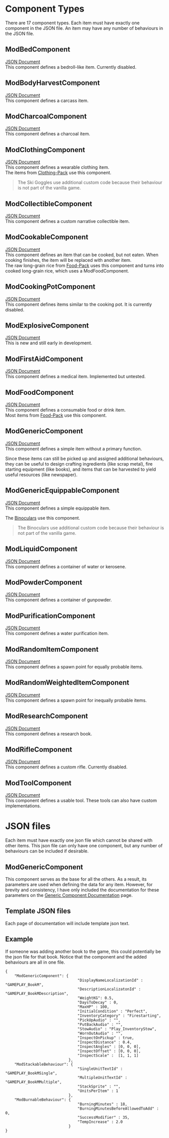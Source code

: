 # Component Types
There are 17 component types. Each item must have exactly one component in the JSON file. An item may have any number of behaviours in the JSON file.

## ModBedComponent
[JSON Document](Bed-Component-Documentation.md) <br>
This component defines a bedroll-like item. Currently disabled.

## ModBodyHarvestComponent
[JSON Document](Body-Harvest-Component-Documentation.md) <br>
This component defines a carcass item.

## ModCharcoalComponent
[JSON Document](Charcoal-Component-Documentation.md) <br>
This component defines a charcoal item.

## ModClothingComponent
[JSON Document](Clothing-Component-Documentation.md) <br>
This component defines a wearable clothing item.  
The items from [Clothing-Pack](https://github.com/ds5678/Clothing-Pack) use this component.
> The Ski Goggles use additional custom code because their behaviour is not part of the vanilla game.

## ModCollectibleComponent
[JSON Document](Collectible-Component-Documentation.md) <br>
This component defines a custom narrative collectible item.

## ModCookableComponent
[JSON Document](Cookable-Component-Documentation.md) <br>
This component defines an item that can be cooked, but not eaten. When cooking finishes, the item will be replaced with another item.<br/>
The raw long-grain rice from [Food-Pack](https://github.com/ds5678/Food-Pack) uses this component and turns into cooked long-grain rice, which uses a ModFoodComponent.

## ModCookingPotComponent
[JSON Document](Cooking-Pot-Component-Documentation.md) <br>
This component defines items similar to the cooking pot. It is currently disabled.

## ModExplosiveComponent
[JSON Document](Explosive-Component-Documentation.md) <br>
This is new and still early in development.

## ModFirstAidComponent
[JSON Document](First-Aid-Component-Documentation.md) <br>
This component defines a medical item. Implemented but untested.

## ModFoodComponent
[JSON Document](Food-Component-Documentation.md) <br>
This component defines a consumable food or drink item.<br/>
Most items from [Food-Pack](https://github.com/ds5678/Food-Pack) use this component.

## ModGenericComponent
[JSON Document](Generic-Component-Documentation.md) <br>
This component defines a simple item without a primary function.  

Since these items can still be picked up and assigned additional behaviours, they can be useful to design crafting ingredients (like scrap metal), fire starting equipment (like books), and items that can be harvested to yield useful resources (like newspaper).

## ModGenericEquippableComponent
[JSON Document](Generic-Equippable-Component-Documentation.md) <br>
This component defines a simple equippable item.

The [Binoculars](https://github.com/ds5678/Binoculars) use this component.
> The Binoculars use additional custom code because their behaviour is not part of the vanilla game.

## ModLiquidComponent
[JSON Document](Liquid-Component-Documentation.md) <br>
This component defines a container of water or kerosene.

## ModPowderComponent
[JSON Document](Powder-Component-Documentation.md) <br>
This component defines a container of gunpowder.

## ModPurificationComponent
[JSON Document](Purification-Component-Documentation.md) <br>
This component defines a water purification item.

## ModRandomItemComponent
[JSON Document](Random-Item-Component-Documentation.md) <br>
This component defines a spawn point for equally probable items.

## ModRandomWeightedItemComponent
[JSON Document](Random-Weighted-Item-Component-Documentation.md) <br>
This component defines a spawn point for inequally probable items.

## ModResearchComponent
[JSON Document](Research-Component-Documentation.md) <br>
This component defines a research book.

## ModRifleComponent
[JSON Document](Rifle-Component-Documentation.md) <br>
This component defines a custom rifle. Currently disabled.

## ModToolComponent
[JSON Document](Tool-Component-Documentation.md) <br>
This component defines a usable tool. These tools can also have custom implementations.

# JSON files

Each item must have exactly one json file which cannot be shared with other items. This json file can only have one component, but any number of behaviours can be included if desirable.

## ModGenericComponent

This component serves as the base for all the others. As a result, its parameters are used when defining the data for any item. However, for brevity and consistency, I have only included the documentation for these parameters on the [Generic Component Documentation](Generic-Component-Documentation.md) page.

## Template JSON files

Each page of documentation will include template json text.


## Example

If someone was adding another book to the game, this could potentially be the json file for that book. Notice that the component and the added behaviours are all in one file.
```
{
    "ModGenericComponent": {
                                "DisplayNameLocalizationId" : "GAMEPLAY_BookM",
                                "DescriptionLocalizatonId" : "GAMEPLAY_BookMDescription",
                                "WeightKG": 0.5,
                                "DaysToDecay" : 0,
                                "MaxHP" : 100,
                                "InitialCondition" : "Perfect",
                                "InventoryCategory" : "Firestarting",
                                "PickUpAudio" : "",
                                "PutBackAudio" : "",
                                "StowAudio" : "Play_InventoryStow",
                                "WornOutAudio" : "",
                                "InspectOnPickup" : true,
                                "InspectDistance" : 0.4,
                                "InspectAngles" : [0, 0, 0],
                                "InspectOffset" : [0, 0, 0],
                                "InspectScale" :  [1, 1, 1]
                            },
    "ModStackableBehaviour": {
                                "SingleUnitTextId" : "GAMEPLAY_BookMSingle",
                                "MultipleUnitTextId" : "GAMEPLAY_BookMMultiple",
                                "StackSprite" : "",
                                "UnitsPerItem" : 1
                            },
    "ModBurnableBehaviour": {
                                "BurningMinutes" : 18,
                                "BurningMinutesBeforeAllowedToAdd" : 0,
                                "SuccessModifier" : 35,
                                "TempIncrease" : 2.0
                            }
}
```
